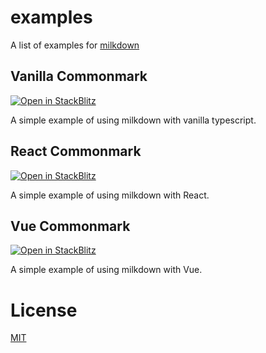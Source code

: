 # examples

A list of examples for [milkdown](https://milkdown.dev)

## Vanilla Commonmark

[![Open in StackBlitz](https://developer.stackblitz.com/img/open_in_stackblitz.svg)](https://stackblitz.com/github/Milkdown/examples/tree/main/vanilla-commonmark)

A simple example of using milkdown with vanilla typescript.

## React Commonmark

[![Open in StackBlitz](https://developer.stackblitz.com/img/open_in_stackblitz.svg)](https://stackblitz.com/github/Milkdown/examples/tree/main/react-commonmark)

A simple example of using milkdown with React.

## Vue Commonmark

[![Open in StackBlitz](https://developer.stackblitz.com/img/open_in_stackblitz.svg)](https://stackblitz.com/github/Milkdown/examples/tree/main/vue-commonmark)

A simple example of using milkdown with Vue.

# License

[MIT](/LICENSE)
